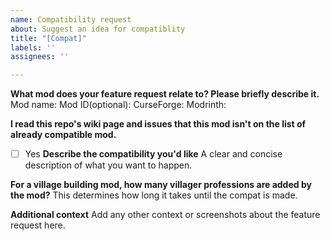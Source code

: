 ```yaml
---
name: Compatibility request
about: Suggest an idea for compatiblity
title: "[Compat]"
labels: ''
assignees: ''

---
```


**What mod does your feature request relate to? Please briefly describe it.**
Mod name:
Mod ID(optional):
CurseForge:
Modrinth:

**I read this repo's wiki page and issues that this mod isn't on the list of already compatible mod.**
- [ ] Yes
**Describe the compatibility you'd like**
A clear and concise description of what you want to happen.

**For a village building mod, how many villager professions are added by the mod?**
This determines how long it takes until the compat is made.

**Additional context**
Add any other context or screenshots about the feature request here.
